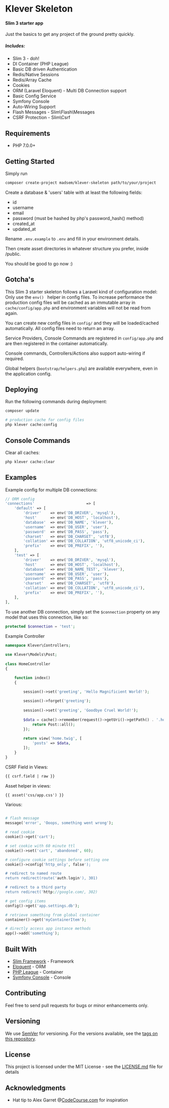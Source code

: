 # Klever Skeleton

#### Slim 3 starter app  
Just the basics to get any project of the ground pretty quickly.

##### Includes:  
- Slim 3 - doh!  
- DI Container (PHP League)
- Basic DB driven Authentication
- Redis/Native Sessions
- Redis/Array Cache
- Cookies
- ORM (Laravel Eloquent) - Multi DB Connection support
- Basic Config Service
- Symfony Console
- Auto-Wiring Support
- Flash Messages - Slim\Flash\Messages
- CSRF Protection - Slim\Csrf

## Requirements
- PHP 7.0.0+

## Getting Started

Simply run

```bash
composer create-project madsem/klever-skeleton path/to/your/project
```

Create a database & 'users' table with at least the following fields:
- id
- username
- email
- password (must be hashed by php's password_hash() method)
- created_at
- updated_at

Rename ```.env.example``` to ```.env``` and fill in your environment details.

Then create asset directories in whatever structure you prefer, inside /public.

You should be good to go now :)

## Gotcha's
This Slim 3 starter skeleton follows a Laravel kind of configuration model:  
Only use the ```env() ``` helper in config files.
To increase performance the production config files will be cached as an immutable array in ```cache/config/app.php```
and environment variables will not be read from again.

You can create new config files in ```config/``` and they will be loaded/cached automatically.
All config files need to return an array.

Service Providers, Console Commands are registered in ```config/app.php``` and are then registered in the container automatically.

Console commands, Controllers/Actions also support auto-wiring if required.

Global helpers (```bootstrap/helpers.php```) are available everywhere, even in the application config.

## Deploying

Run the following commands during deployment:
```bash
composer update

# production cache for config files
php klever cache:config
```

## Console Commands

Clear all caches:
```bash
php klever cache:clear
```

## Examples

Example config for multiple DB connections:
```php
// ORM config
'connections'                       => [
    'default' => [
        'driver'    => env('DB_DRIVER', 'mysql'),
        'host'      => env('DB_HOST', 'localhost'),
        'database'  => env('DB_NAME', 'klever'),
        'username'  => env('DB_USER', 'user'),
        'password'  => env('DB_PASS', 'pass'),
        'charset'   => env('DB_CHARSET', 'utf8'),
        'collation' => env('DB_COLLATION', 'utf8_unicode_ci'),
        'prefix'    => env('DB_PREFIX', ''),
    ],
    'test' => [
        'driver'    => env('DB_DRIVER', 'mysql'),
        'host'      => env('DB_HOST', 'localhost'),
        'database'  => env('DB_NAME_TEST', 'klever'),
        'username'  => env('DB_USER', 'user'),
        'password'  => env('DB_PASS', 'pass'),
        'charset'   => env('DB_CHARSET', 'utf8'),
        'collation' => env('DB_COLLATION', 'utf8_unicode_ci'),
        'prefix'    => env('DB_PREFIX', ''),
    ],
],
```

To use another DB connection, simply set the ```$connection``` property on any model that uses this connection, like so:  
```php
protected $connection = 'test';
```

Example Controller
```php
namespace Klever\Controllers;  
  
use Klever\Models\Post;  
  
class HomeController
{

    function index()
    {

        session()->set('greeting', 'Hello Magnificient World!');
        
        session()->forget('greeting');
        
        session()->set('greeting', 'Goodbye Cruel World!');
  
        $data = cache()->remember(request()->getUri()->getPath() . '.homepage', 10, function () {
            return Post::all();
        });
  
        return view('home.twig', [
            'posts' => $data,
        ]);
    }
}
```

CSRF Field in Views:
```html
{{ csrf.field | raw }}
```

Asset helper in views:
```html
{{ asset('css/app.css') }}

```

Various:
```php

# flash message
message('error', 'Ooops, something went wrong');

# read cookie
cookie()->get('cart');

# set cookie with 60 minute ttl
cookie()->set('cart', 'abandoned', 60);

# configure cookie settings before setting one
cookie()->config('http_only', false');

# redirect to named route
return redirect(route('auth.login'), 301)

# redirect to a third party
return redirect('http://google.com/, 302)

# get config items
config()->get('app.settings.db');

# retrieve something from global container
container()->get('myContainerItem');

# directly access app instance methods
app()->add('something');

```

## Built With

* [Slim Framework](http://slimframework.com) - Framework
* [Eloquent](https://github.com/illuminate/database) - ORM
* [PHP League](https://github.com/thephpleague/container) - Container
* [Symfony Console](https://symfony.com/doc/current/components/console.html) - Console

## Contributing

Feel free to send pull requests for bugs or minor enhancements only.

## Versioning

We use [SemVer](http://semver.org/) for versioning. For the versions available, see the [tags on this repository](https://github.com/madsem/slim-skeleton/tags). 

## License

This project is licensed under the MIT License - see the [LICENSE.md](https://github.com/madsem/klever-skeleton/blob/master/LICENSE) file for details

## Acknowledgments

* Hat tip to Alex Garret @[CodeCourse.com](http://codecourse.com) for inspiration

